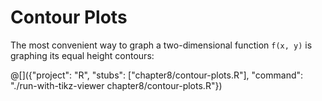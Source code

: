 # Contour Plots

The most convenient way to graph a two-dimensional function `f(x, y)` is
graphing its equal height contours:

@[]({"project": "R", "stubs": ["chapter8/contour-plots.R"], "command": "./run-with-tikz-viewer chapter8/contour-plots.R"})
